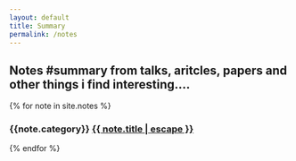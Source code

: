 ```yaml
---
layout: default
title: Summary
permalink: /notes
---
```


## Notes **#summary** from talks, aritcles, papers and other things i find interesting....


{% for note in site.notes %}

<div id="ct">
	 <h3>
	  {{note.category}}
          <a class="post-link" href="{{ note.url | relative_url }}">
            {{ note.title | escape }}
          </a></h3>
          
 </div>
 

 
{% endfor %}




